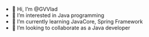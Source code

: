 - 👋 Hi, I’m @GVVlad
- 👀 I’m interested in Java programming 
- 🌱 I’m currently learning JavaCore, Spring Framework 
- 💞️ I’m looking to collaborate as a Java developer


<!---
GVVlad/GVVlad is a ✨ special ✨ repository because its `README.md` (this file) appears on your GitHub profile.
You can click the Preview link to take a look at your changes.
--->

